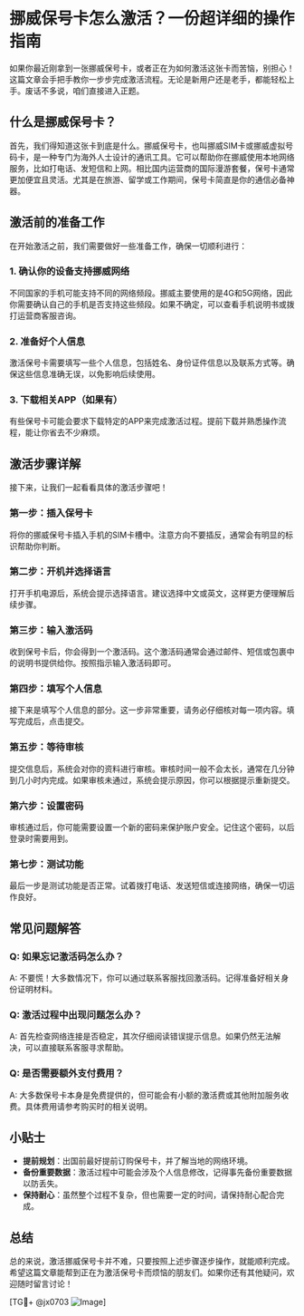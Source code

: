 # 挪威保号卡怎么激活？一份超详细的操作指南

如果你最近刚拿到一张挪威保号卡，或者正在为如何激活这张卡而苦恼，别担心！这篇文章会手把手教你一步步完成激活流程。无论是新用户还是老手，都能轻松上手。废话不多说，咱们直接进入正题。

## 什么是挪威保号卡？

首先，我们得知道这张卡到底是什么。挪威保号卡，也叫挪威SIM卡或挪威虚拟号码卡，是一种专门为海外人士设计的通讯工具。它可以帮助你在挪威使用本地网络服务，比如打电话、发短信和上网。相比国内运营商的国际漫游套餐，保号卡通常更加便宜且灵活。尤其是在旅游、留学或工作期间，保号卡简直是你的通信必备神器。

## 激活前的准备工作

在开始激活之前，我们需要做好一些准备工作，确保一切顺利进行：

### 1. 确认你的设备支持挪威网络

不同国家的手机可能支持不同的网络频段。挪威主要使用的是4G和5G网络，因此你需要确认自己的手机是否支持这些频段。如果不确定，可以查看手机说明书或拨打运营商客服咨询。

### 2. 准备好个人信息

激活保号卡需要填写一些个人信息，包括姓名、身份证件信息以及联系方式等。确保这些信息准确无误，以免影响后续使用。

### 3. 下载相关APP（如果有）

有些保号卡可能会要求下载特定的APP来完成激活过程。提前下载并熟悉操作流程，能让你省去不少麻烦。

## 激活步骤详解

接下来，让我们一起看看具体的激活步骤吧！

### 第一步：插入保号卡

将你的挪威保号卡插入手机的SIM卡槽中。注意方向不要插反，通常会有明显的标识帮助你判断。

### 第二步：开机并选择语言

打开手机电源后，系统会提示选择语言。建议选择中文或英文，这样更方便理解后续步骤。

### 第三步：输入激活码

收到保号卡后，你会得到一个激活码。这个激活码通常会通过邮件、短信或包裹中的说明书提供给你。按照指示输入激活码即可。

### 第四步：填写个人信息

接下来是填写个人信息的部分。这一步非常重要，请务必仔细核对每一项内容。填写完成后，点击提交。

### 第五步：等待审核

提交信息后，系统会对你的资料进行审核。审核时间一般不会太长，通常在几分钟到几小时内完成。如果审核未通过，系统会提示原因，你可以根据提示重新提交。

### 第六步：设置密码

审核通过后，你可能需要设置一个新的密码来保护账户安全。记住这个密码，以后登录时需要用到。

### 第七步：测试功能

最后一步是测试功能是否正常。试着拨打电话、发送短信或连接网络，确保一切运作良好。

## 常见问题解答

### Q: 如果忘记激活码怎么办？
A: 不要慌！大多数情况下，你可以通过联系客服找回激活码。记得准备好相关身份证明材料。

### Q: 激活过程中出现问题怎么办？
A: 首先检查网络连接是否稳定，其次仔细阅读错误提示信息。如果仍然无法解决，可以直接联系客服寻求帮助。

### Q: 是否需要额外支付费用？
A: 大多数保号卡本身是免费提供的，但可能会有小额的激活费或其他附加服务收费。具体费用请参考购买时的相关说明。

## 小贴士

- **提前规划**：出国前最好提前订购保号卡，并了解当地的网络环境。
- **备份重要数据**：激活过程中可能会涉及个人信息修改，记得事先备份重要数据以防丢失。
- **保持耐心**：虽然整个过程不复杂，但也需要一定的时间，请保持耐心配合完成。

## 总结

总的来说，激活挪威保号卡并不难，只要按照上述步骤逐步操作，就能顺利完成。希望这篇文章能帮到正在为激活保号卡而烦恼的朋友们。如果你还有其他疑问，欢迎随时留言讨论！

[TG💪+ @jx0703 ![Image](https://github.com/user-attachments/assets/dbca1d08-cadb-493c-b0ec-ad6f7a83f270)]